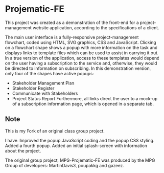 # Projematic-FE

This project was created as a demonstration of the front-end for a project-management website application, according to the specifications of a client.

The main user interface is a fully-responsive project-management flowchart, coded using HTML, SVG graphics, CSS and JavaScript. Clicking on a flowchart shape shows a popup with more information on the task and displays links to template files which can be used to assist in carrying it out.
In a true version of the application, access to these templates would depend on the user having a subscription to the service and, otherwise, they would be directed to information on subscribing.
In this demonstration version, only four of the shapes have active popups:
* Stakeholder Management Plan
* Stakeholder Register
* Communicate with Stakeholders
* Project Status Report
Furthermore, all links direct the user to a mock-up of a subscription information page, which is opened in a separate tab.

## Note

This is my Fork of an original class group project.

I have:
 Improved the popup JavaScript coding and the popup CSS styling.
 Added a fourth popup.
 Added an initial splash-screen with information about the project.

The original group project, MPG-Projematic-FE was produced
by the MPG Group of developers: MartinDavis3, poupakkg and gazeez.

